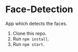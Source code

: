 # Face-Detection

App which detects the faces.

1. Clone this repo.
2. Run `npm install`.
3. Run `npm start`.